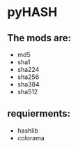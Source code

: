 # pyHASH
## The mods are:
- md5
- sha1
- sha224
- sha256
- sha384
- sha512

## requierments:
- hashlib
- colorama
